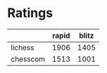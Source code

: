# Ratings

|          | rapid | blitz |
|----------|-------|-------|
| lichess  | 1906 | 1405 |
| chesscom | 1513 | 1001 |
